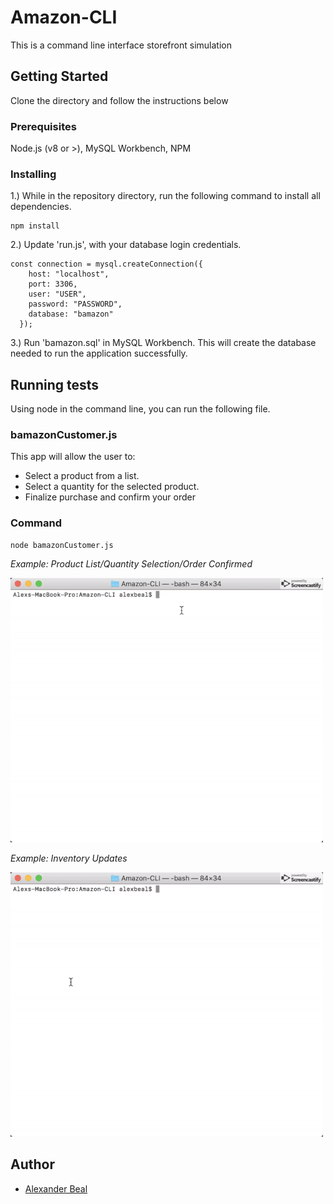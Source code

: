 # Amazon-CLI

This is a command line interface storefront simulation

## Getting Started

Clone the directory and follow the instructions below

### Prerequisites

Node.js (v8 or >), MySQL Workbench, NPM

### Installing

1.) While in the repository directory, run the following command to install all dependencies.

```
npm install
```

2.) Update 'run.js', with your database login credentials.

```
const connection = mysql.createConnection({
    host: "localhost",
    port: 3306,
    user: "USER",
    password: "PASSWORD",
    database: "bamazon"
  });
  ```

  3.) Run 'bamazon.sql' in MySQL Workbench. This will create the database needed to run the application successfully.

## Running tests

Using node in the command line, you can run the following file.

### bamazonCustomer.js

This app will allow the user to:
* Select a product from a list.
* Select a quantity for the selected product.
* Finalize purchase and confirm your order

### Command

```
node bamazonCustomer.js
```

*Example: Product List/Quantity Selection/Order Confirmed*

<img src="images/bamazon-cli-customer.gif">

*Example: Inventory Updates*

<img src="images/bamazon-cli-customer-02.gif">

## Author

* [Alexander Beal](https://github.com/alexanderjbeal)
